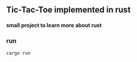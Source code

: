 ## Tic-Tac-Toe implemented in rust
#### small project to learn more about rust


### run
```shell
cargo run
```